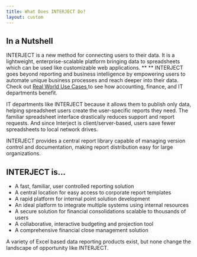 ```yaml
---
title: What Does INTERJECT Do?
layout: custom
---
```


##  In a Nutshell 

INTERJECT  is a new method for connecting users to their data. It is a lightweight, enterprise-scalable platform bringing data to spreadsheets which can be used like customizable web applications. ** ** INTERJECT  goes beyond reporting and business intelligence by empowering users to automate unique business processes and reach deeper into their data. Check out [ Real World Use Cases ](/wAbout/Real-World-Use-Cases_61702417.html) to see how accounting, finance, and IT departments benefit. 

IT departments like  INTERJECT  because it allows them to publish only data, helping spreadsheet users create the user-specific reports they need. The familiar spreadsheet interface drastically reduces support and report requests. And since  Interject  is client/server-based, users save fewer spreadsheets to local network drives. 

INTERJECT  provides a central report library capable of managing version control and documentation, making report distribution easy for large organizations. 

##  INTERJECT  is... 

  * A fast, familiar, user controlled reporting solution 
  * A central location for easy access to corporate report templates 
  * A rapid platform for internal point solution development 
  * An ideal platform to integrate multiple systems using internal resources 
  * A secure solution for financial consolidations scalable to thousands of users 
  * A collaborative, interactive budgeting and projection tool 
  * A comprehensive financial close management solution 



A variety of Excel based data reporting products exist, but none change the landscape of opportunity like  INTERJECT. 

  


  


  


  


  

